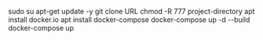 sudo su
apt-get update -y
git clone URL
chmod -R 777 project-directory
apt  install docker.io
apt  install docker-compose
docker-compose up -d --build
docker-compose up
